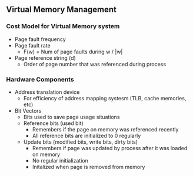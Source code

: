 ## Virtual Memory Management

### Cost Model for Virtual Memory system
- Page fault frequency
- Page fault rate
    - F(w) = Num of page faults during w / |w|
- Page reference string (d)
    - Order of page number that was referenced during process

### Hardware Components
- Address translation device
    - For efficiency of address mapping systesm (TLB, cache memories, etc)
- Bit Vectors
    - Bits used to save page usage situations
    - Reference bits (used bit)
        - Remembers if the page on memory was referenced recently 
        - All reference bits are initialized to 0 regularly
    - Update bits (modified bits, write bits, dirty bits)
        - Remembers if page was updated by process after it was loaded on memory
        - No regular initialization
        - Initalized when page is removed from memory 